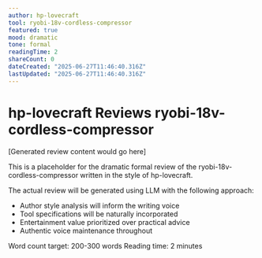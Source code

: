 ```yaml
---
author: hp-lovecraft
tool: ryobi-18v-cordless-compressor
featured: true
mood: dramatic
tone: formal
readingTime: 2
shareCount: 0
dateCreated: "2025-06-27T11:46:40.316Z"
lastUpdated: "2025-06-27T11:46:40.316Z"
---
```


# hp-lovecraft Reviews ryobi-18v-cordless-compressor

[Generated review content would go here]

This is a placeholder for the dramatic formal review of the ryobi-18v-cordless-compressor written in the style of hp-lovecraft.

The actual review will be generated using LLM with the following approach:

- Author style analysis will inform the writing voice
- Tool specifications will be naturally incorporated
- Entertainment value prioritized over practical advice
- Authentic voice maintenance throughout

Word count target: 200-300 words
Reading time: 2 minutes

